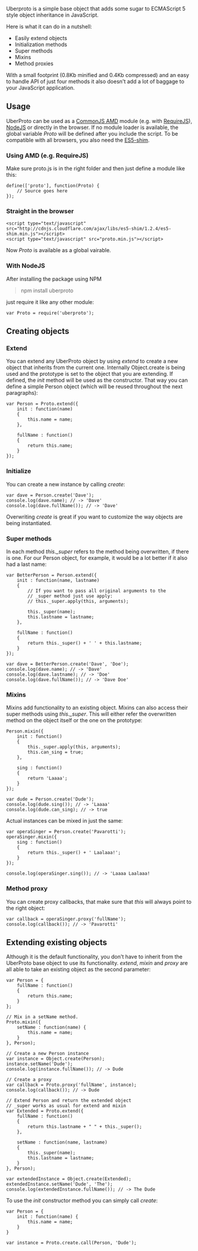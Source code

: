 Uberproto is a simple base object that adds some sugar to ECMAScript 5 style object inheritance
in JavaScript.

Here is what it can do in a nutshell:

- Easily extend objects
- Initialization methods
- Super methods
- Mixins
- Method proxies

With a small footprint (0.8Kb minified and 0.4Kb compressed) and an easy to handle
API of just four methods it also doesn't add a lot of baggage to your JavaScript application.

## Usage

UberProto can be used as a [CommonJS AMD](https://github.com/amdjs/amdjs-api/wiki/AMD) module
(e.g. with [RequireJS](http://requirejs.org/)), [NodeJS](http://nodejs.org) or directly
in the browser. If no module loader is available, the global variable _Proto_
will be defined after you include the script.
To be compatible with all browsers, you also need the [ES5-shim](https://github.com/kriskowal/es5-shim).

### Using AMD (e.g. RequireJS)

Make sure proto.js is in the right folder and then just define a module like this:

	define(['proto'], function(Proto) {
		// Source goes here
	});

### Straight in the browser

	<script type="text/javascript" src="http://cdnjs.cloudflare.com/ajax/libs/es5-shim/1.2.4/es5-shim.min.js"></script>
	<script type="text/javascript" src="proto.min.js"></script>

Now _Proto_ is available as a global vairable.

### With NodeJS

After installing the package using NPM

> npm install uberproto

just require it like any other module:

	var Proto = require('uberproto');

## Creating objects

### Extend

You can extend any UberProto object by using *extend* to create a
new object that inherits from the current one. Internally Object.create is
being used and the prototype is set to the object that you are extending.
If defined, the _init_ method will be used as the constructor.
That way you can define a simple Person object (which will be reused
throughout the next paragraphs):

	var Person = Proto.extend({
		init : function(name)
		{
			this.name = name;
		},
		
		fullName : function()
		{
			return this.name;
		}
	});

### Initialize

You can create a new instance by calling _create_:	

	var dave = Person.create('Dave');
	console.log(dave.name); // -> 'Dave'
	console.log(dave.fullName()); // -> 'Dave'

Overwriting _create_ is great if you want to customize the way objects are being
instantiated.

### Super methods
	
In each method *this.\_super* refers to the method being overwritten,
if there is one. For our Person object, for example, it would be a lot better
if it also had a last name:

	var BetterPerson = Person.extend({
		init : function(name, lastname)
		{
			// If you want to pass all original arguments to the
			// _super method just use apply:
			// this._super.apply(this, arguments);
			
			this._super(name);
			this.lastname = lastname;
		},
		
		fullName : function()
		{
			return this._super() + ' ' + this.lastname;
		}
	});

	var dave = BetterPerson.create('Dave', 'Doe');
	console.log(dave.name); // -> 'Dave'
	console.log(dave.lastname); // -> 'Doe'
	console.log(dave.fullName()); // -> 'Dave Doe'

### Mixins

Mixins add functionality to an existing object. Mixins can also
access their super methods using *this.\_super*. This will either refer
the overwritten method on the object itself or the one on the prototype:

	Person.mixin({
		init : function()
		{
			this._super.apply(this, arguments);
			this.can_sing = true;
		},
		
		sing : function()
		{
			return 'Laaaa';
		}
	});
	
	var dude = Person.create('Dude');
	console.log(dude.sing()); // -> 'Laaaa'
	console.log(dude.can_sing); // -> true

Actual instances can be mixed in just the same:

	var operaSinger = Person.create('Pavarotti');
	operaSinger.mixin({
		sing : function()
		{
			return this._super() + ' Laalaaa!';
		}
	});

	console.log(operaSinger.sing()); // -> 'Laaaa Laalaaa!

### Method proxy

You can create proxy callbacks, that make sure that _this_ will always
point to the right object:
	
	var callback = operaSinger.proxy('fullName');
	console.log(callback()); // -> 'Pavarotti'

## Extending existing objects

Although it is the default functionality, you don't have to inherit from the UberProto base object to use its
functionality. *extend*, *mixin* and *proxy* are all able to take an existing object as the second parameter:

	var Person = {
		fullName : function()
		{
			return this.name;
		}
	};

	// Mix in a setName method.
	Proto.mixin({
		setName : function(name) {
			this.name = name;
		}
	}, Person);

	// Create a new Person instance
	var instance = Object.create(Person);
	instance.setName('Dude');
	console.log(instance.fullName()); // -> Dude

	// Create a proxy
	var callback = Proto.proxy('fullName', instance);
	console.log(callback()); // -> Dude

	// Extend Person and return the extended object
	// _super works as usual for extend and mixin
	var Extended = Proto.extend({
		fullName : function()
		{
			return this.lastname + " " + this._super();
		},

		setName : function(name, lastname)
		{
			this._super(name);
			this.lastname = lastname;
		}
	}, Person);

	var extendedInstance = Object.create(Extended);
    extendedInstance.setName('Dude', 'The');
    console.log(extendedInstance.fullName()); // -> The Dude

To use the *init* constructor method you can simply call *create*:

	var Person = {
		init : function(name) {
			this.name = name;
		}
	}

	var instance = Proto.create.call(Person, 'Dude');

